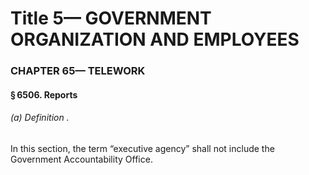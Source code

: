 
# Title 5— GOVERNMENT ORGANIZATION AND EMPLOYEES
### CHAPTER 65— TELEWORK
#### § 6506. Reports
###### (a) Definition .

In this section, the term “executive agency” shall not include the Government Accountability Office.
